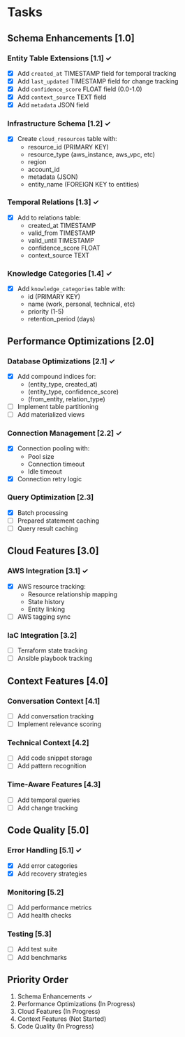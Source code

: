 # Tasks

## Schema Enhancements [1.0]

### Entity Table Extensions [1.1] ✓
- [x] Add `created_at` TIMESTAMP field for temporal tracking
- [x] Add `last_updated` TIMESTAMP field for change tracking 
- [x] Add `confidence_score` FLOAT field (0.0-1.0)
- [x] Add `context_source` TEXT field
- [x] Add `metadata` JSON field

### Infrastructure Schema [1.2] ✓
- [x] Create `cloud_resources` table with:
  - resource_id (PRIMARY KEY)
  - resource_type (aws_instance, aws_vpc, etc)
  - region
  - account_id 
  - metadata (JSON)
  - entity_name (FOREIGN KEY to entities)

### Temporal Relations [1.3] ✓
- [x] Add to relations table:
  - created_at TIMESTAMP
  - valid_from TIMESTAMP
  - valid_until TIMESTAMP
  - confidence_score FLOAT
  - context_source TEXT

### Knowledge Categories [1.4] ✓
- [x] Add `knowledge_categories` table with:
  - id (PRIMARY KEY)
  - name (work, personal, technical, etc)
  - priority (1-5)
  - retention_period (days)

## Performance Optimizations [2.0]

### Database Optimizations [2.1] ✓
- [x] Add compound indices for:
  - (entity_type, created_at)
  - (entity_type, confidence_score) 
  - (from_entity, relation_type)
- [ ] Implement table partitioning
- [ ] Add materialized views

### Connection Management [2.2] ✓
- [x] Connection pooling with:
  - Pool size
  - Connection timeout
  - Idle timeout
- [x] Connection retry logic

### Query Optimization [2.3]
- [x] Batch processing
- [ ] Prepared statement caching
- [ ] Query result caching

## Cloud Features [3.0]

### AWS Integration [3.1] ✓
- [x] AWS resource tracking:
  - Resource relationship mapping
  - State history
  - Entity linking
- [ ] AWS tagging sync

### IaC Integration [3.2]
- [ ] Terraform state tracking
- [ ] Ansible playbook tracking

## Context Features [4.0]

### Conversation Context [4.1]
- [ ] Add conversation tracking
- [ ] Implement relevance scoring

### Technical Context [4.2]
- [ ] Add code snippet storage
- [ ] Add pattern recognition

### Time-Aware Features [4.3]
- [ ] Add temporal queries
- [ ] Add change tracking

## Code Quality [5.0]

### Error Handling [5.1] ✓
- [x] Add error categories
- [x] Add recovery strategies

### Monitoring [5.2]
- [ ] Add performance metrics
- [ ] Add health checks

### Testing [5.3]
- [ ] Add test suite
- [ ] Add benchmarks

## Priority Order
1. Schema Enhancements ✓
2. Performance Optimizations (In Progress)
3. Cloud Features (In Progress) 
4. Context Features (Not Started)
5. Code Quality (In Progress)
